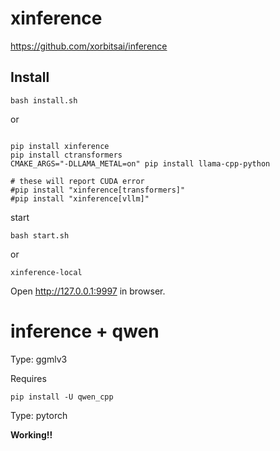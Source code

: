 # xinference

https://github.com/xorbitsai/inference

## Install

```
bash install.sh
```

or 


```

pip install xinference
pip install ctransformers
CMAKE_ARGS="-DLLAMA_METAL=on" pip install llama-cpp-python

# these will report CUDA error
#pip install "xinference[transformers]"
#pip install "xinference[vllm]"

```

start

```
bash start.sh
```

or


``` 
xinference-local
```

Open http://127.0.0.1:9997 in browser.



# inference + qwen  

Type: ggmlv3

Requires
``` 
pip install -U qwen_cpp
``` 

Type: pytorch

**Working!!**



